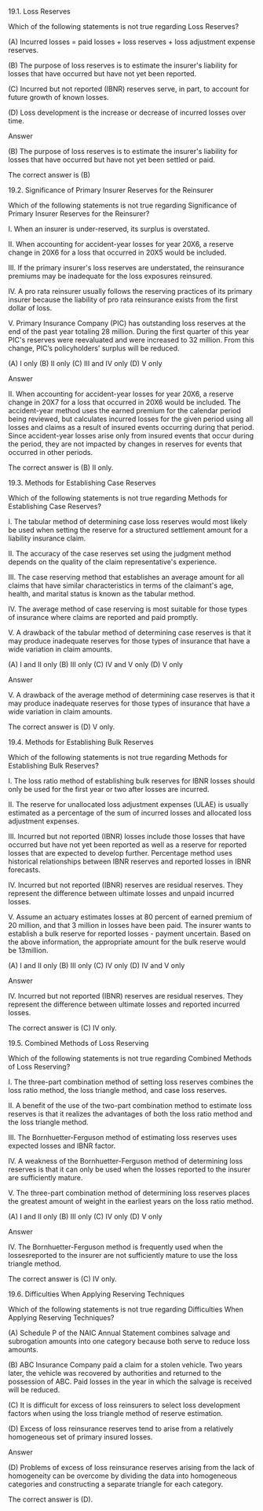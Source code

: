 19.1. Loss Reserves

Which of the following statements is not true regarding Loss Reserves?

(A) Incurred losses = paid losses + loss reserves + loss adjustment expense reserves.

(B) The purpose of loss reserves is to estimate the insurer's liability for losses that have occurred but have not yet been reported. 

(C) Incurred but not reported (IBNR) reserves serve, in part, to account for future growth of known losses.

(D) Loss development is the increase or decrease of incurred losses over time.

Answer

(B) The purpose of loss reserves is to estimate the insurer's liability for losses that have occurred but have not yet been settled or paid.

The correct answer is (B)



19.2. Significance of Primary Insurer Reserves for the Reinsurer

Which of the following statements is not true regarding Significance of Primary Insurer Reserves for the Reinsurer?

I. When an insurer is under-reserved, its surplus is overstated.

II. When accounting for accident-year losses for year 20X6, a reserve change in 20X6 for a loss that occurred in 20X5 would be included.

III. If the primary insurer's loss reserves are understated, the reinsurance premiums may be inadequate for the loss exposures reinsured.

IV. A pro rata reinsurer usually follows the reserving practices of its primary insurer because the liability of pro rata reinsurance exists from the first dollar of loss.

V. Primary Insurance Company (PIC) has outstanding loss reserves at the end of the past year totaling 28 million. During the first quarter of this year PIC's reserves were reevaluated and were increased to 32 million. From this change, PIC’s policyholders' surplus will be reduced.

(A) I only
(B) II only
(C) III and IV only
(D) V only

Answer

II. When accounting for accident-year losses for year 20X6, a reserve change in 20X7 for a loss that occurred in 20X6 would be included. The accident-year method uses the earned premium for the calendar period being reviewed, but calculates incurred losses for the given period using all losses and claims as a result of insured events occurring during that period. Since accident-year losses arise only from insured events that occur during the period, they are not impacted by changes in reserves for events that occurred in other periods.

The correct answer is (B) II only.





19.3. Methods for Establishing Case Reserves

Which of the following statements is not true regarding Methods for Establishing Case Reserves?

I. The tabular method of determining case loss reserves would most likely be used when setting the reserve for a structured settlement amount for a liability insurance claim.

II. The accuracy of the case reserves set using the judgment method depends on the quality of the claim representative's experience.

III. The case reserving method that establishes an average amount for all claims that have similar characteristics in terms of the claimant's age, health, and marital status is known as the tabular method.

IV. The average method of case reserving is most suitable for those types of insurance where claims are reported and paid promptly.

V. A drawback of the tabular method of determining case reserves is that it may produce inadequate reserves for those types of insurance that have a wide variation in claim amounts.

(A) I and II only
(B) III only
(C) IV and V only
(D) V only

Answer

V. A drawback of the average method of determining case reserves is that it may produce inadequate reserves for those types of insurance that have a wide variation in claim amounts.

The correct answer is (D) V only.





19.4. Methods for Establishing Bulk Reserves

Which of the following statements is not true regarding Methods for Establishing Bulk Reserves?

I. The loss ratio method of establishing bulk reserves for IBNR losses should only be used for the first year or two after losses are incurred.

II. The reserve for unallocated loss adjustment expenses (ULAE) is usually estimated as a percentage of the sum of incurred losses and allocated loss adjustment expenses.

III. Incurred but not reported (IBNR) losses include those losses that have occurred but have not yet been reported as well as a reserve for reported losses that are expected to develop further. Percentage method uses historical relationships between IBNR reserves and reported losses in IBNR forecasts.

IV. Incurred but not reported (IBNR) reserves are residual reserves. They represent the difference between ultimate losses and unpaid incurred losses.

V. Assume an actuary estimates losses at 80 percent of earned premium of 20 million, and that 3 million in losses have been paid. The insurer wants to establish a bulk reserve for reported losses - payment uncertain. Based on the above information, the appropriate amount for the bulk reserve would be 13million.

(A) I and II only
(B) III only
(C) IV only
(D) IV and V only

Answer

IV. Incurred but not reported (IBNR) reserves are residual reserves. They represent the difference between ultimate losses and reported incurred losses.

The correct answer is (C) IV only.





19.5. Combined Methods of Loss Reserving

Which of the following statements is not true regarding Combined Methods of Loss Reserving?

I. The three-part combination method of setting loss reserves combines the loss ratio method, the loss triangle method, and case loss reserves.

II. A benefit of the use of the two-part combination method to estimate loss reserves is that it realizes the advantages of both the loss ratio method and the loss triangle method.

III. The Bornhuetter-Ferguson method of estimating loss reserves uses expected losses and IBNR factor.

IV. A weakness of the Bornhuetter-Ferguson method of determining loss reserves is that it can only be used when the losses reported to the insurer are sufficiently mature.

V. The three-part combination method of determining loss reserves places the greatest amount of weight in the earliest years on the loss ratio method.

(A) I and II only
(B) III only
(C) IV only
(D) V only

Answer

IV. The Bornhuetter-Ferguson method is frequently used when the lossesreported to the insurer are not sufficiently mature to use the loss triangle method.

The correct answer is (C) IV only.







19.6. Difficulties When Applying Reserving Techniques

Which of the following statements is not true regarding Difficulties When Applying Reserving Techniques?

(A) Schedule P of the NAIC Annual Statement combines salvage and subrogation amounts into one category because both serve to reduce loss amounts.

(B) ABC Insurance Company paid a claim for a stolen vehicle. Two years later, the vehicle was recovered by authorities and returned to the possession of ABC. Paid losses in the year in which the salvage is received will be reduced.

(C) It is difficult for excess of loss reinsurers to select loss development factors when using the loss triangle method of reserve estimation.

(D) Excess of loss reinsurance reserves tend to arise from a relatively homogeneous set of primary insured losses.

Answer

(D) Problems of excess of loss reinsurance reserves arising from the lack of homogeneity can be overcome by dividing the data into homogeneous categories and constructing a separate triangle for each category.

The correct answer is (D).
